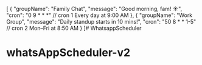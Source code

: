 [
  {
    "groupName": "Family Chat",
    "message": "Good morning, fam! ☀️",
    "cron": "0 9 * * *"  // cron 1 Every day at 9:00 AM
  },
  {
    "groupName": "Work Group",
    "message": "Daily standup starts in 10 mins!",
    "cron": "50 8 * * 1-5"  // cron 2 Mon–Fri at 8:50 AM
  }
]# WhatsappScheduler
# whatsAppScheduler-v2
